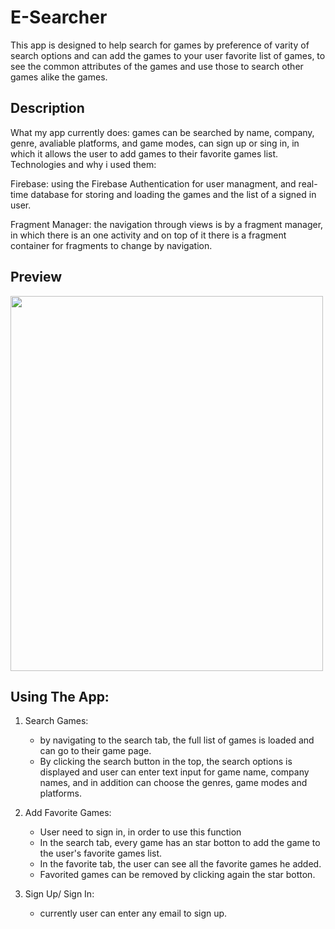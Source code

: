 # E-Searcher

This app is designed to help search for games by preference of varity of search options and can add the games to your user favorite list of games,
to see the common attributes of the games and use those to search other games alike the games.

## Description

What my app currently does: games can be searched by name, company, genre, avaliable platforms, and game modes,
can sign up or sing in, in which it allows the user to add games to their favorite games list.
Technologies and why i used them:

Firebase: using the Firebase Authentication for user managment, and real-time database for storing and loading the games and the list of a signed in user.

Fragment Manager: the navigation through views is by a fragment manager, in which there is an one activity and on top of it there is a fragment container for fragments to change by navigation.

## Preview

<img src="Preview.gif" width="500" height="600"/>

## Using The App:

1. Search Games:
   - by navigating to the search tab, the full list of games is loaded and can go to their game page.
   - By clicking the search button in the top, the search options is displayed and user can enter text input for game name, company names, and in addition can choose the genres, game modes and platforms.

2. Add Favorite Games:
   - User need to sign in, in order to use this function
   - In the search tab, every game has an star botton to add the game to the user's favorite games list.
   - In the favorite tab, the user can see all the favorite games he added.
   - Favorited games can be removed by clicking again the star botton.

3. Sign Up/ Sign In:
   - currently user can enter any email to sign up.



